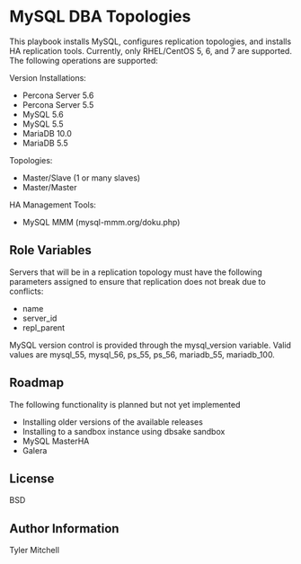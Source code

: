 MySQL DBA Topologies
====================

This playbook installs MySQL, configures replication topologies, and installs HA replication tools. Currently, only  RHEL/CentOS 5, 6, and 7 are supported. The following operations are supported:

Version Installations:
 * Percona Server 5.6
 * Percona Server 5.5
 * MySQL 5.6
 * MySQL 5.5
 * MariaDB 10.0
 * MariaDB 5.5

Topologies:
 * Master/Slave (1 or many slaves)
 * Master/Master

HA Management Tools:
 * MySQL MMM (mysql-mmm.org/doku.php)

Role Variables
--------------

Servers that will be in a replication topology must have the following parameters assigned to ensure that replication does not break due to conflicts:
 * name
 * server_id
 * repl_parent

MySQL version control is provided through the mysql_version variable. Valid values are mysql_55, mysql_56, ps_55, ps_56, mariadb_55, mariadb_100.

Roadmap
-------

The following functionality is planned but not yet implemented
 * Installing older versions of the available releases
 * Installing to a sandbox instance using dbsake sandbox
 * MySQL MasterHA
 * Galera

License
-------

BSD

Author Information
------------------

Tyler Mitchell
